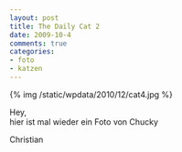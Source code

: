 ```yaml
--- 
layout: post
title: The Daily Cat 2
date: 2009-10-4
comments: true
categories: 
- foto
- katzen
---
```

{% img /static/wpdata/2010/12/cat4.jpg %}
<p>Hey, <br />hier ist mal wieder ein Foto von Chucky <p /> Christian</p>
